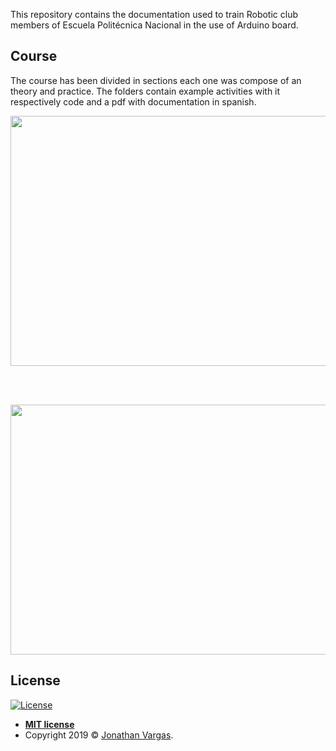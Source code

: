 This repository contains the documentation used to train Robotic club members of Escuela Politécnica Nacional in the use of Arduino board. 

## Course

The course has been divided in sections each one was compose of an theory and practice. The folders contain example activities with it respectively code and a pdf with documentation in spanish.

<p align="center">
  <img height="400" width="800" src="https://www.jonathanvargas.ml/wp-content/uploads/2019/03/arduino_course_1.png">
</p>

<br>
<br>

<p align="center">
  <img height="400" width="800" src="https://www.jonathanvargas.ml/wp-content/uploads/2019/03/arduino_course_2.png">
</p>



## License

[![License](http://img.shields.io/:license-mit-blue.svg?style=flat-square)](http://badges.mit-license.org)

- **[MIT license](http://opensource.org/licenses/mit-license.php)**
- Copyright 2019 © <a href="https://www.jonathanvargas.ml" target="_blank">Jonathan Vargas</a>.
